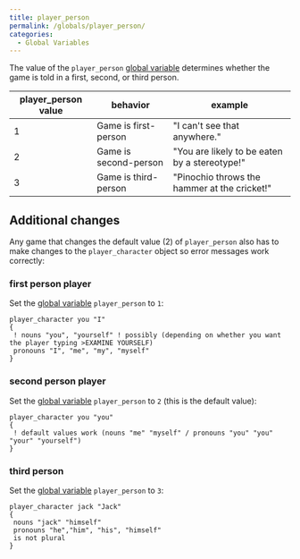 ```yaml
---
title: player_person
permalink: /globals/player_person/
categories: 
  - Global Variables
---
```


The value of the `player_person` 
[global variable](/basics/global/) determines whether the
game is told in a first, second, or third person.

| player_person value | behavior              | example                                       |
|----------------------|-----------------------|-----------------------------------------------|
| 1                    | Game is first-person  | "I can't see that anywhere."                  |
| 2                    | Game is second-person | "You are likely to be eaten by a stereotype!" |
| 3                    | Game is third-person  | "Pinochio throws the hammer at the cricket!"  |

## Additional changes

Any game that changes the default value (2) of `player_person` also has
to make changes to the `player_character` object so error messages work
correctly:

### first person player

Set the [global variable](/basics/global/)
`player_person` to `1`:

    player_character you "I"
    {
     ! nouns "you", "yourself" ! possibly (depending on whether you want the player typing >EXAMINE YOURSELF)
     pronouns "I", "me", "my", "myself"
    }

### second person player

Set the [global variable](/basics/global/)
`player_person` to `2` (this is the default value):

    player_character you "you"
    {
     ! default values work (nouns "me" "myself" / pronouns "you" "you" "your" "yourself")
    }

### third person

Set the [global variable](/basics/global/)
`player_person` to `3`:

    player_character jack "Jack"
    {
     nouns "jack" "himself"
     pronouns "he","him", "his", "himself"
     is not plural
    }
